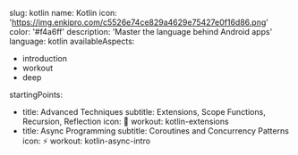slug: kotlin
name: Kotlin
icon: 'https://img.enkipro.com/c5526e74ce829a4629e75427e0f16d86.png'
color: '#f4a6ff'
description: 'Master the language behind Android apps'
language: kotlin
availableAspects:
  - introduction
  - workout
  - deep

startingPoints:
  - title: Advanced Techniques
    subtitle: Extensions, Scope Functions, Recursion, Reflection
    icon: 🚀
    workout: kotlin-extensions
  - title: Async Programming
    subtitle: Coroutines and Concurrency Patterns
    icon: ⚡
    workout: kotlin-async-intro
